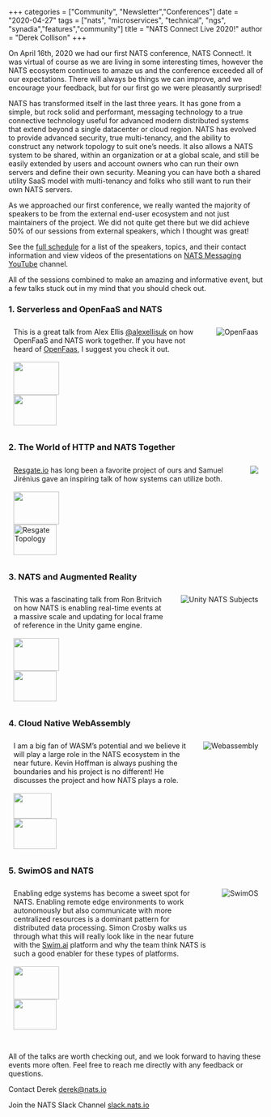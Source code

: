 +++
categories = ["Community", "Newsletter","Conferences"]
date = "2020-04-27"
tags = ["nats", "microservices", "technical", "ngs", "synadia","features","community"]
title = "NATS Connect Live 2020!"
author = "Derek Collison"
+++

On April 16th, 2020 we had our first NATS conference, NATS Connect!. It was virtual of course as we are living in some interesting times, however the NATS ecosystem continues to amaze us and the conference exceeded all of our expectations. There will always be things we can improve, and we encourage your feedback, but for our first go we were pleasantly surprised!

NATS has transformed itself in the last three years. It has gone from a simple, but rock solid and performant, messaging technology to a true connective technology useful for advanced modern distributed systems that extend beyond a single datacenter or cloud region. 
NATS has evolved to provide advanced security, true multi-tenancy, and the ability to construct any network topology to suit one’s needs. It also allows a NATS system to be shared, within an organization or at a global scale, and still be easily extended by users and account owners who can run their own servers and define their own security. Meaning you can have both a shared utility SaaS model with multi-tenancy and folks who still want to run their own NATS servers.

As we approached our first conference, we really wanted the majority of speakers to be from the external end-user ecosystem and not just maintainers of the project. We did not quite get there but we did achieve 50% of our sessions from external speakers, which I thought was great!

See the [full schedule](https://nats.io/nats_connect) for a list of the speakers, topics, and their contact information and view videos of the presentations on [NATS Messaging YouTube](https://youtube.com/c/nats_messaging/videos) channel.



All of the sessions combined to make an amazing and informative event, but a few talks stuck out in my mind that you should check out.

### 1. Serverless and OpenFaaS and NATS
<div class="grid-container">
 <div class="grid-item">
This is a great talk from Alex Ellis <a href="https://twitter.com/alexellisuk" target="_blank">@alexellisuk</a> on how OpenFaaS and NATS work together. If you have not heard of <a href="https://openfaas.com" target="_blank">OpenFaas</a>, I suggest you check it out.
 <br><br>
 <a href="https://www.slideshare.net/nats_io/nats-connect-live-serverless-on-kubernetes-with-openfaas-nats" target="_blank">
   <img src="/img/social/slideshare.png" height="65" width="90">
   </a><br>
 <a href="https://youtu.be/Iu9rwft0Rhw" target="_blank">
 <img src="/img/social/youtube.png" height="60" width="85">
</a>
  </div>
  <div class="grid-item">
<img src="/img/blog/nats-connect-live-2020/openfaas-slide.png" alt="OpenFaas">
</div>
</div>

### 2. The World of HTTP and NATS Together
<div class="grid-container">
 <div class="grid-item">
 <a href="https://resgate.io">Resgate.io</a> has long been a favorite project of ours and Samuel Jirénius gave an inspiring talk of how systems can utilize both.
 <br><br>
 <a href="https://www.slideshare.net/nats_io/nats-connect-live-resgate" target="_blank">
   <img src="/img/social/slideshare.png" height="65" width="90">
   </a><br>
 <a href="https://youtu.be/DcQ3tdmY-8k" target="_blank">
 <img src="/img/social/youtube.png" height="60" width="85" alt="Resgate Topology" >
</a>
  </div>
  <div class="grid-item">
<img src="/img/blog/nats-connect-live-2020/resgate-slide.png" >
</div>
</div>

### 3. NATS and Augmented Reality
<div class="grid-container">
 <div class="grid-item">
This was a fascinating talk from Ron Britvich on how NATS is enabling real-time events at a massive scale and updating for local frame of reference in the Unity game engine. <br><br>
 <a href="https://www.slideshare.net/nats_io/nats-connect-live-nats-augmented-reality" target="_blank">
   <img src="/img/social/slideshare.png" height="65" width="90">
   </a><br>
 <a href="https://youtu.be/WYSuy1Yrlgk" target="_blank">
 <img src="/img/social/youtube.png" height="60" width="85">
 </a>
  </div>
  <div class="grid-item">
<img src="/img/blog/nats-connect-live-2020/unity-slide.png" alt="Unity NATS Subjects">
</div>
</div>

### 4. Cloud Native WebAssembly
<div class="grid-container">
 <div class="grid-item">
I am a big fan of WASM’s potential and we believe it will play a large role in the NATS ecosystem in the near future. Kevin Hoffman is always pushing the boundaries and his project is no different! He discusses the project and how NATS plays a role.
 <br>
 <br>
 <a href="https://slides.com/autodidaddict/nats-connect-cloud-native-webassembly#/" target="_blank">
   <img src="/img/social/slides_logo.png" height="50" width="75">
   </a><br>
 <a href="https://youtu.be/cPVRfsc2X5U" target="_blank">
 <img src="/img/social/youtube.png" height="60" width="85">
 </a>
  </div>
  <div class="grid-item">
<img src="/img/blog/nats-connect-live-2020/wasm-slide.png" alt="Webassembly" >
</div>
</div>

### 5. SwimOS and NATS
<div class="grid-container">
 <div class="grid-item">
Enabling edge systems has become a sweet spot for NATS. Enabling remote edge environments to work autonomously but also communicate with more centralized resources is a dominant pattern for distributed data processing. Simon Crosby walks us through what this will really look like in the near future with the <a href="https://swim.ai">Swim.ai</a> platform and why the team think NATS is such a good enabler for these types of platforms. 
<a href="https://www.slideshare.net/nats_io/nats-connect-live-swimos-nats" target="_blank">
   <br><br /><img src="/img/social/slideshare.png" height="65" width="90">
   </a><br>
 <a href="https://youtu.be/q2BNlySJEnE" target="_blank">
 <img src="/img/social/youtube.png" height="60" width="85">
 </a>
  </div>
  <div class="grid-item">
<img src="/img/blog/nats-connect-live-2020/swim-slide.png" alt="SwimOS">
</div>
</div>
<br /><br />
All of the talks are worth checking out, and we look forward to having these events more often. Feel free to reach me directly with any feedback or questions.

Contact Derek [derek@nats.io](mailto:derek@nats.io)

Join the NATS Slack Channel [slack.nats.io](https://slack.nats.io)



<style>
.grid-container {
  display: grid;
  grid-template-columns: auto auto;
  padding: 0px;
  grid-gap: 10px;
}

.grid-item {
  padding: 10px;
  text-align: left;
  
}

</style>
